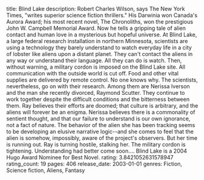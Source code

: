 title: Blind Lake
description: Robert Charles Wilson, says The New York Times, "writes superior science fiction thrillers." His Darwinia won Canada's Aurora Award; his most recent novel, The Chronoliths, won the prestigious John W. Campbell Memorial Award. Now he tells a gripping tale of alien contact and human love in a mysterious but hopeful universe. At Blind Lake, a large federal research installation in northern Minnesota, scientists are using a technology they barely understand to watch everyday life in a city of lobster like aliens upon a distant planet. They can't contact the aliens in any way or understand their language. All they can do is watch. Then, without warning, a military cordon is imposed on the Blind Lake site. All communication with the outside world is cut off. Food and other vital supplies are delivered by remote control. No one knows why. The scientists, nevertheless, go on with their research. Among them are Nerissa Iverson and the man she recently divorced, Raymond Scutter. They continue to work together despite the difficult conditions and the bitterness between them. Ray believes their efforts are doomed; that culture is arbitrary, and the aliens will forever be an enigma. Nerissa believes there is a commonality of sentient thought, and that our failure to understand is our own ignorance, not a fact of nature. The behavior of the alien she has been tracking seems to be developing an elusive narrative logic--and she comes to feel that the alien is somehow, impossibly, aware of the project's observers. But her time is running out. Ray is turning hostile, stalking her. The military cordon is tightening. Understanding had better come soon.... Blind Lake is a 2004 Hugo Award Nominee for Best Novel.
rating: 3.8421052631578947
rating_count: 19
pages: 406
release_date: 2003-01-01
genres: Fiction, Science fiction, Aliens, Fantasy